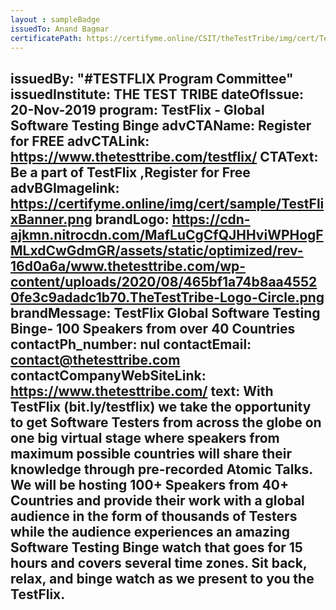 ```yaml
--- 
layout : sampleBadge 
issuedTo: Anand Bagmar
certificatePath: https://certifyme.online/CSIT/theTestTribe/img/cert/TestFlix/AnandBagmar_4250c.png
--- 
```

issuedBy: "#TESTFLIX Program Committee"
issuedInstitute: THE TEST TRIBE
dateOfIssue: 20-Nov-2019
program: TestFlix - Global Software Testing Binge
advCTAName: Register for FREE
advCTALink: https://www.thetesttribe.com/testflix/
CTAText: Be a part of TestFlix ,Register for Free
advBGImagelink: https://certifyme.online/img/cert/sample/TestFlixBanner.png
brandLogo: https://cdn-ajkmn.nitrocdn.com/MafLuCgCfQJHHviWPHogFMLxdCwGdmGR/assets/static/optimized/rev-16d0a6a/www.thetesttribe.com/wp-content/uploads/2020/08/465bf1a74b8aa45520fe3c9adadc1b70.TheTestTribe-Logo-Circle.png
brandMessage: TestFlix Global Software Testing Binge- 100 Speakers from over 40 Countries
contactPh_number: nul
contactEmail: contact@thetesttribe.com
contactCompanyWebSiteLink: https://www.thetesttribe.com/
text: With TestFlix (bit.ly/testflix) we take the opportunity to get Software Testers from across the globe on one big virtual stage where speakers from maximum possible countries will share their knowledge through pre-recorded Atomic Talks. We will be hosting 100+ Speakers from 40+ Countries and provide their work with a global audience in the form of thousands of Testers while the audience experiences an amazing Software Testing Binge watch that goes for 15 hours and covers several time zones. Sit back, relax, and binge watch as we present to you the TestFlix. 
--- 